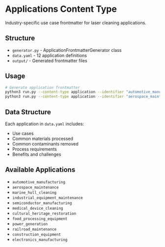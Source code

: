 # Applications Content Type

Industry-specific use case frontmatter for laser cleaning applications.

## Structure

- `generator.py` - ApplicationFrontmatterGenerator class
- `data.yaml` - 12 application definitions
- `output/` - Generated frontmatter files

## Usage

```bash
# Generate application frontmatter
python3 run.py --content-type application --identifier "automotive_manufacturing"
python3 run.py --content-type application --identifier "aerospace_maintenance"
```

## Data Structure

Each application in `data.yaml` includes:
- Use cases
- Common materials processed
- Common contaminants removed
- Process requirements
- Benefits and challenges

## Available Applications

- `automotive_manufacturing`
- `aerospace_maintenance`
- `marine_hull_cleaning`
- `industrial_equipment_maintenance`
- `semiconductor_manufacturing`
- `medical_device_cleaning`
- `cultural_heritage_restoration`
- `food_processing_equipment`
- `power_generation`
- `railroad_maintenance`
- `construction_equipment`
- `electronics_manufacturing`

